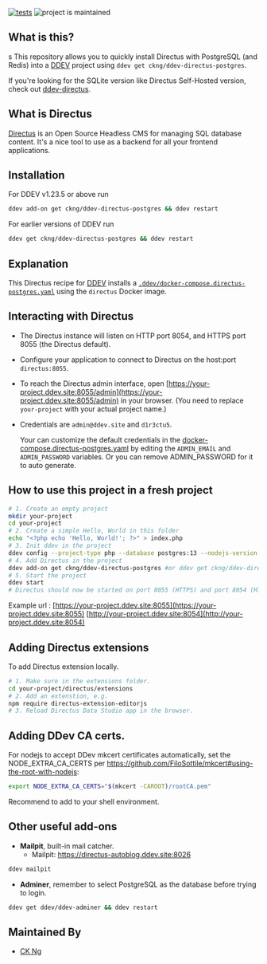 [![tests](https://github.com/ckng/ddev-directus-postgres/actions/workflows/tests.yml/badge.svg)](https://github.com/ckng/ddev-directus-postgres/actions/workflows/tests.yml) ![project is maintained](https://img.shields.io/maintenance/yes/2025.svg)

## What is this?
s
This repository allows you to quickly install Directus with PostgreSQL (and Redis) into a [DDEV](https://ddev.readthedocs.io) project using `ddev get ckng/ddev-directus-postgres`.

If you're looking for the SQLite version like Directus Self-Hosted version, check out [ddev-directus](https://github.com/MelaineGerard/ddev-directus).

## What is Directus

[Directus](https://directus.io/) is an Open Source Headless CMS for managing SQL database content. It's a nice tool to use as a backend for all your frontend applications.

## Installation

For DDEV v1.23.5 or above run

```sh
ddev add-on get ckng/ddev-directus-postgres && ddev restart
```

For earlier versions of DDEV run

```sh
ddev get ckng/ddev-directus-postgres && ddev restart
```

## Explanation

This Directus recipe for [DDEV](https://ddev.readthedocs.io) installs a [`.ddev/docker-compose.directus-postgres.yaml`](docker-compose.directus-postgres.yaml) using the `directus` Docker image.

## Interacting with Directus

* The Directus instance will listen on HTTP port 8054, and HTTPS port 8055 (the Directus default).
* Configure your application to connect to Directus on the host:port `directus:8055`.
* To reach the Directus admin interface, open [https://your-project.ddev.site:8055/admin](https://your-project.ddev.site:8055/admin) in your browser. (You need to replace `your-project` with your actual project name.)
* Credentials are `admin@ddev.site` and `d1r3ctu5`.

  Your can customize the default credentials in the [docker-compose.directus-postgres.yaml](docker-compose.directus-postgres.yaml) by editing the `ADMIN_EMAIL` and `ADMIN_PASSWORD` variables. Or you can remove ADMIN_PASSWORD for it to auto generate.

## How to use this project in a fresh project

```bash
# 1. Create an empty project
mkdir your-project
cd your-project
# 2. Create a simple Hello, World in this folder
echo "<?php echo 'Hello, World!'; ?>" > index.php
# 3. Init ddev in the project
ddev config --project-type php --database postgres:13 --nodejs-version 22
# 4. Add Directus in the project
ddev add-on get ckng/ddev-directus-postgres #or ddev get ckng/ddev-directus-postgres for older versions of DDEV
# 5. Start the project
ddev start
# Directus should now be started on port 8055 (HTTPS) and port 8054 (HTTP) of your project
```

Example url :
[https://your-project.ddev.site:8055](https://your-project.ddev.site:8055)
[http://your-project.ddev.site:8054](http://your-project.ddev.site:8054)

## Adding Directus extensions
To add Directus extension locally.

```bash
# 1. Make sure in the extensions folder.
cd your-project/directus/extensions
# 2. Add an extenstion, e.g.
npm require directus-extension-editorjs
# 3. Reload Directus Data Studio app in the browser.
```

## Adding DDev CA certs.
For nodejs to accept DDev mkcert certificates automatically, set the NODE_EXTRA_CA_CERTS per https://github.com/FiloSottile/mkcert#using-the-root-with-nodejs:

```bash
export NODE_EXTRA_CA_CERTS="$(mkcert -CAROOT)/rootCA.pem"
```

Recommend to add to your shell environment.

## Other useful add-ons
* **Mailpit**, built-in mail catcher.
   * Mailpit: https://directus-autoblog.ddev.site:8026
```sh
ddev mailpit
```

* **Adminer**, remember to select PostgreSQL as the database before trying to login.
```sh
ddev get ddev/ddev-adminer && ddev restart
```

## Maintained By

- [CK Ng](https://github.com/ckng)
